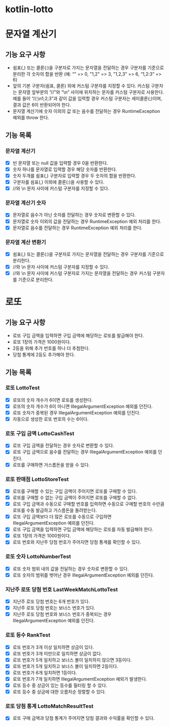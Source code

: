 # kotlin-lotto

# 문자열 계산기
## 기능 요구 사항
- 쉼표(,) 또는 콜론(:)을 구분자로 가지는 문자열을 전달하는 경우 구분자를 기준으로 분리한 각 숫자의 합을 반환 (예: “” => 0, "1,2" => 3, "1,2,3" => 6, “1,2:3” => 6)
- 앞의 기본 구분자(쉼표, 콜론) 외에 커스텀 구분자를 지정할 수 있다. 커스텀 구분자는 문자열 앞부분의 “//”와 “\n” 사이에 위치하는 문자를 커스텀 구분자로 사용한다. 예를 들어 “//;\n1;2;3”과 같이 값을 입력할 경우 커스텀 구분자는 세미콜론(;)이며, 결과 값은 6이 반환되어야 한다.
- 문자열 계산기에 숫자 이외의 값 또는 음수를 전달하는 경우 RuntimeException 예외를 throw 한다.

## 기능 목록
### 문자열 계산기
- [x] 빈 문자열 또는 null 값을 입력할 경우 0을 반환한다.
- [x] 숫자 하나를 문자열로 입력할 경우 해당 숫자를 반환한다.
- [x] 숫자 두개를 쉼표(,) 구분자로 입력할 경우 두 숫자의 합을 반환한다.
- [x] 구분자를 쉼표(,) 이외에 콜론(:)을 사용할 수 있다.
- [x] //와 \\n 문자 사이에 커스텀 구분자를 지정할 수 있다.

### 문자열 계산기 숫자
- [x] 문자열로 음수가 아닌 숫자를 전달하는 경우 숫자로 변환할 수 있다.
- [x] 문자열로 숫자 이외의 값을 전달하는 경우 RuntimeException 예외 처리를 한다.
- [x] 문자열로 음수를 전달하는 경우 RuntimeException 예외 처리를 한다.

### 문자열 계산 변환기
- [x] 쉼표(,) 또는 콜론(:)을 구분자로 가지는 문자열을 전달하는 경우 구분자를 기준으로 분리한다.
- [x] //와 \\n 문자 사이에 커스텀 구분자를 지정할 수 있다.
- [x] //와 \\n 문자 사이에 커스텀 구분자로 가지는 문자열을 전달하는 경우 커스텀 구분자를 기준으로 분리한다.

# 로또
## 기능 요구 사항
- 로또 구입 금액을 입력하면 구입 금액에 해당하는 로또를 발급해야 한다.
- 로또 1장의 가격은 1000원이다.
- 2등을 위해 추가 번호를 하나 더 추첨한다.
- 당첨 통계에 2등도 추가해야 한다.

## 기능 목록
### 로또 LottoTest
- [x] 로또의 숫자 개수가 6이면 로또를 생성한다.
- [x] 로또의 숫자 개수가 6이 아니면 IllegalArgumentException 예외를 던진다.
- [x] 로또 숫자가 중복된 경우 IllegalArgumentException 예외를 던진다.
- [x] 자동으로 생성한 로또 번호의 수는 6이다.

### 로또 구입 금액 LottoCashTest
- [x] 로또 구입 금액을 전달하는 경우 숫자로 변환할 수 있다.
- [x] 로또 구입 금액으로 음수를 전달하는 경우 IllegalArgumentException 예외를 던진다.
- [x] 로또를 구매하면 거스름돈을 받을 수 있다.

### 로또 판매점 LottoStoreTest
- [x] 로또를 구매할 수 있는 구입 금액이 주어지면 로또를 구매할 수 있다.
- [x] 로또를 구매할 수 없는 구입 금액이 주어지면 로또를 구매할 수 없다.
- [x] 로또 구입 금액과 수동으로 구매할 번호를 입력하면 수동으로 구매할 번호의 수만큼 로또를 수동 발급하고 거스름돈을 돌려받는다.
- [x] 로또 구입 금액보다 더 많은 로또를 수동으로 구입하면 IllegalArgumentException 예외를 던진다.
- [x] 로또 구입 금액을 입력하면 구입 금액에 해당하는 로또를 자동 발급해야 한다.
- [x] 로또 1장의 가격은 1000원이다.
- [x] 로또 번호와 지난주 당첨 번호가 주어지면 당첨 통계를 확인할 수 있다.

### 로또 숫자 LottoNumberTest
- [x] 로또 숫자 범위 내의 값을 전달하는 경우 숫자로 변환할 수 있다.
- [x] 로또 숫자의 범위를 벗어난 경우 IllegalArgumentException 예외를 던진다.

### 지난주 로또 당첨 번호 LastWeekMatchLottoTest
- [x] 지난주 로또 당첨 번호는 6개 번호가 있다.
- [x] 지난주 로또 당첨 번호는 보너스 번호가 있다.
- [x] 지난주 로또 당첨 번호와 보너스 번호가 중복되는 경우 IllegalArgumentException 예외를 던진다.

### 로또 등수 RankTest
- [x] 로또 번호가 3개 이상 일치하면 상금이 있다.
- [x] 로또 번호가 3개 미만으로 일치하면 상금이 없다.
- [x] 로또 번호가 5개 일치하고 보너스 볼이 일치하지 않으면 3등이다.
- [x] 로또 번호가 5개 일치하고 보너스 볼이 일치하면 2등이다.
- [x] 로또 번호가 6개 일치하면 1등이다.
- [x] 로또 번호가 7개 일치하면 IllegalArgumentException 예외가 발생한다.
- [x] 로또 등수 중 상금이 있는 등수를 필터링 할 수 있다.
- [x] 로또 등수 중 상금에 대한 오름차순 정렬할 수 있다.

### 로또 당첨 통계 LottoMatchResultTest
- [x] 로또 구매 금액과 당첨 통계가 주어지면 당첨 결과와 수익률을 확인할 수 있다.
